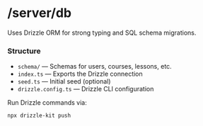 # /server/db

Uses Drizzle ORM for strong typing and SQL schema migrations.

### Structure

- `schema/` — Schemas for users, courses, lessons, etc.
- `index.ts` — Exports the Drizzle connection
- `seed.ts` — Initial seed (optional)
- `drizzle.config.ts` — Drizzle CLI configuration

Run Drizzle commands via:

```bash
npx drizzle-kit push
```
